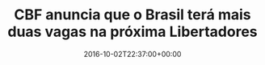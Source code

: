 ---
layout: post
title: "CBF anuncia que o Brasil terá mais duas vagas na próxima Libertadores "
date: 2016-10-02T22:37:00+00:00
external_link: "http://globoesporte.globo.com/futebol/libertadores/noticia/2016/10/cbf-confirma-que-brasil-tera-mais-duas-vagas-na-copa-libertadores.html"
categories: news globo.com
---